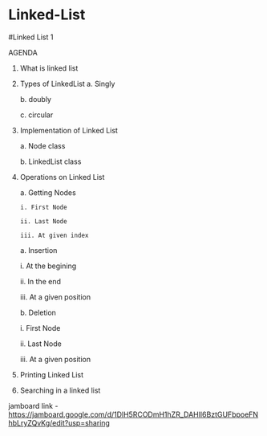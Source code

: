 # Linked-List

#Linked List 1

AGENDA

1. What is linked list

2. Types of LinkedList
    a. Singly
    
    b. doubly
    
    c. circular
    
    
3. Implementation of Linked List

    a. Node class
    
    b. LinkedList class
    
    
4. Operations on Linked List

    a. Getting Nodes
    
       i. First Node
       
       ii. Last Node
       
       iii. At given index

    a. Insertion
    
      i. At the begining
      
      ii. In the end
      
      iii. At a given position
   
   b. Deletion
   
      i. First Node
      
      ii. Last Node
      
      iii. At a given position
      

5. Printing Linked List


6. Searching in a linked list



jamboard link - https://jamboard.google.com/d/1DlH5RCODmH1hZR_DAHlI6BztGUFbpoeFNhbLryZQvKg/edit?usp=sharing
